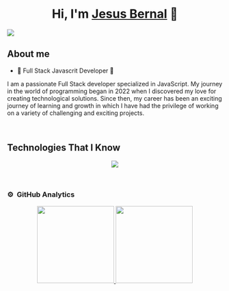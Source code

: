 
<!--
**JesusBernal2020/JesusBernal2020** is a ✨ _special_ ✨ repository because its `README.md` (this file) appears on your GitHub profile.

Here are some ideas to get you started:

- 🔭 I’m currently working on ...
- 🌱 I’m currently learning ...
- 👯 I’m looking to collaborate on ...
- 🤔 I’m looking for help with ...
- 💬 Ask me about ...
- 📫 How to reach me: ...
- 😄 Pronouns: ...
- ⚡ Fun fact: ...
-->
<div align="center">
<h1 align="center">Hi, I'm <a href="https://jesusbernaldev.tech">Jesus Bernal</a> 👋</h1>
</div>
<img src="https://media.licdn.com/dms/image/D4E16AQGB-baBeUI5-w/profile-displaybackgroundimage-shrink_350_1400/0/1700757817228?e=1706140800&v=beta&t=VzBeRen5iRQT6rDmpN6eVOWAWx-ryZoSp4exYwy_OuQ">

## About me
- 🚀 Full Stack Javascrit Developer 🚀
<p>I am a passionate Full Stack developer specialized in JavaScript. My journey in the world of programming began in 2022 when I discovered my love for creating technological solutions. Since then, my career has been an exciting journey of learning and growth in which I have had the privilege of working on a variety of challenging and exciting projects.</p>
<br>

## Technologies That I Know

<p align="center">
  <a href="https://skillicons.dev">
    <img src="https://skillicons.dev/icons?i=git,css,express,postgresql,figma,vite,netlify,github,html,js,nodejs,postman,react,redux,tailwind,vscode&perline=14" />
  </a>
</p>

<br>

### ⚙️ &nbsp;GitHub Analytics

<p align="center">
<a href="https://github.com/JesusBernal2020">
  <img height="180em" src="https://github-readme-stats-eight-theta.vercel.app/api?username=JesusBernal2020&show_icons=true&theme=algolia&include_all_commits=true&count_private=true"/>
  <img height="180em" src="https://github-readme-stats-eight-theta.vercel.app/api/top-langs/?username=JesusBernal2020&layout=compact&langs_count=8&theme=algolia"/>
</a>
</p>

